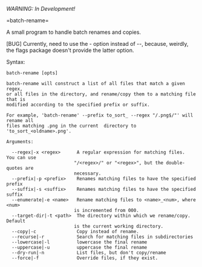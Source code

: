 *WARNING: In Development!*

=batch-rename=

A small program to handle batch renames and copies.

[BUG] Currently, need to use the -<longarg> option instead of --<longarg>, because,
weirdly, the flags package doesn't provide the latter option.  

Syntax:

	batch-rename [opts]

    batch-rename will construct a list of all files that match a given regex,
    or all files in the directory, and rename/copy them to a matching file that is
    modified according to the specified prefix or suffix.

    For example, 'batch-rename' --prefix to_sort_ --regex "/.png$/"' will rename all
    files matching .png in the current  directory to 'to_sort_<oldname>.png'.

    Arguments:

      --regex|-x <regex>      A regular expression for matching files.  You can use
                             "/<regex>/" or "<regex>", but the double-quotes are
                             necessary.
      --prefix|-p <prefix>    Renames matching files to have the specified prefix
      --suffix|-s <suffix>    Renames matching files to have the specified suffix
      --enumerate|-e <name>   Rename matching files to <name>_<num>, where <num>
                             is incremented from 000.
      --target-dir|-t <path>  The directory within which we rename/copy.  Default
                             is the current working directory.
      --copy|-c               Copy instead of rename.
      --recurse|-r            Search for matching files in subdirectories
      --lowercase|-l          lowercase the final rename
      --uppercase|-u          uppercase the final rename
      --dry-run|-n            List files, but don't copy/rename
      --force|-f              Override files, if they exist.
